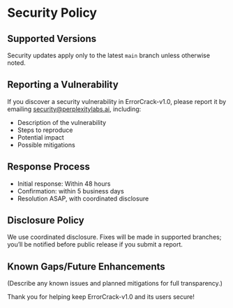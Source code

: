 # Security Policy

## Supported Versions
Security updates apply only to the latest `main` branch unless otherwise noted.

## Reporting a Vulnerability
If you discover a security vulnerability in ErrorCrack-v1.0, please report it by emailing security@perplexitylabs.ai, including:
- Description of the vulnerability
- Steps to reproduce
- Potential impact
- Possible mitigations

## Response Process
- Initial response: Within 48 hours
- Confirmation: within 5 business days
- Resolution ASAP, with coordinated disclosure

## Disclosure Policy
We use coordinated disclosure. Fixes will be made in supported branches; you’ll be notified before public release if you submit a report.

## Known Gaps/Future Enhancements
(Describe any known issues and planned mitigations for full transparency.)

Thank you for helping keep ErrorCrack-v1.0 and its users secure!

